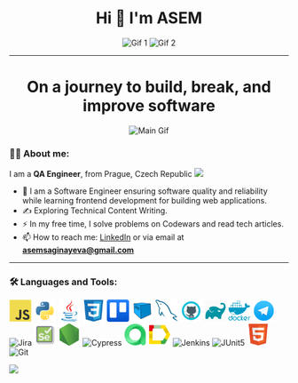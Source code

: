 <h1 align="center">Hi 👋 I'm ASEM</h1>
<div id="header" align="center">
  <img src="https://media.giphy.com/media/137EaR4vAOCn1S/giphy.gif" width="250" alt="Gif 1" />
  <img src="https://media.giphy.com/media/QpVUMRUJGokfqXyfa1/giphy.gif" width="250" alt="Gif 2" />
</div>

<hr />

<h1 align="center">On a journey to build, break, and improve software</h1>

<div align="center">
  <img src="https://media.giphy.com/media/R7LhjeNSLeOaYQZHe0/giphy-downsized-large.gif" width="750"  height="300"" alt="Main Gif" />
</div>

<h3 align="left">👩‍💻 About me:</h3>

I am a **QA Engineer**, from Prague, Czech Republic <img src="https://media.giphy.com/media/WUlplcMpOCEmTGBtBW/giphy.gif" width="30">  

- 🔧 I am a Software Engineer ensuring software quality and reliability while learning frontend development for building web applications.  
- ✍️ Exploring Technical Content Writing.  
- ⚡ In my free time, I solve problems on Codewars and read tech articles.  
- 📫 How to reach me: [LinkedIn](https://www.linkedin.com/in/assemgul-saginayeva/) or via email at **asemsaginayeva@gmail.com**  

<hr />

<h3 align="left">🛠 Languages and Tools:</h3>
<p align="left">
  <img src="https://raw.githubusercontent.com/devicons/devicon/master/icons/javascript/javascript-original.svg" title="JavaScript" alt="JavaScript" width="40" height="40"/>
  <img src="https://raw.githubusercontent.com/devicons/devicon/master/icons/python/python-original.svg" title="Python" alt="Python" width="40" height="40"/>
  <img src="https://raw.githubusercontent.com/devicons/devicon/master/icons/java/java-original.svg" title="Java" alt="Java" width="40" height="40"/>
  <img src="https://raw.githubusercontent.com/devicons/devicon/master/icons/css3/css3-original.svg" title="CSS3" alt="css3" width="40" height="40"/>
  <img src="https://raw.githubusercontent.com/devicons/devicon/master/icons/trello/trello-original.svg" title="Trello" alt="Trello" width="40" height="40"/>
  <img src="https://github.com/saginayeva/saginayeva/blob/main/selenoid.svg" title="Selenoid" alt="Selenoid" width="40" height="40"/>
  <img src="https://raw.githubusercontent.com/devicons/devicon/master/icons/mysql/mysql-original.svg" title="MySQL" alt="mysql" width="40" height="40"/>
  <img src="https://github.com/saginayeva/saginayeva/blob/main/icons8-github.svg" title="Github" alt="Github" width="40" height="40"/>
  <img src="https://github.com/saginayeva/saginayeva/blob/main/gradle.png" title="Gradle" alt="Gradle" width="40" height="40"/>
  <img src="https://github.com/saginayeva/saginayeva/blob/main/docker.svg" title="Docker" alt="Docker" width="40" height="40"/>
  <img src="https://github.com/saginayeva/saginayeva/blob/main/telegram_icon.png.png" title="Telegram" alt="Telegram" width="40" height="40"/>
  <img src="https://cdn.jsdelivr.net/gh/devicons/devicon@latest/icons/jira/jira-original.svg" title="Jira" alt="Jira" width="40" height="40"/> 
  <img src="https://github.com/saginayeva/saginayeva/blob/main/selenium.svg" title="Selenium" alt="Selenium" width="40" height="40"/>
  <img src="https://raw.githubusercontent.com/devicons/devicon/master/icons/nodejs/nodejs-original.svg" title="Node.js" alt="nodejs" width="40" height="40"/>
  <img src="https://cdn.jsdelivr.net/gh/devicons/devicon@latest/icons/cypressio/cypressio-original.svg" title="Cypress" alt="Cypress" width="40" height="40" /> 
  <img src="https://github.com/saginayeva/saginayeva/blob/main/allure_testops.png" title="Allure Testops" alt="Allure Testops" width="40" height="40" /> 
  <img src="https://github.com/saginayeva/saginayeva/blob/main/allure_report.png" title="Allure" alt="Allure" width="40" height="40" /> 
  <img src="https://cdn.jsdelivr.net/gh/devicons/devicon@latest/icons/jenkins/jenkins-original.svg" title="Jenkins" alt="Jenkins" width="40" height="40"/>
  <img src="https://cdn.jsdelivr.net/gh/devicons/devicon@latest/icons/junit/junit-original.svg" title="JUnit5" alt="JUnit5" width="40" height="40"/>
  <img src="https://raw.githubusercontent.com/devicons/devicon/master/icons/html5/html5-original.svg" title="HTML" alt="html5" width="40" height="40"/>
  <img src="https://cdn.jsdelivr.net/gh/devicons/devicon@latest/icons/git/git-original.svg" title="Git" alt="Git" width="40" height="40"/>
</p>
 
![](https://komarev.com/ghpvc/?username=saginayeva)

